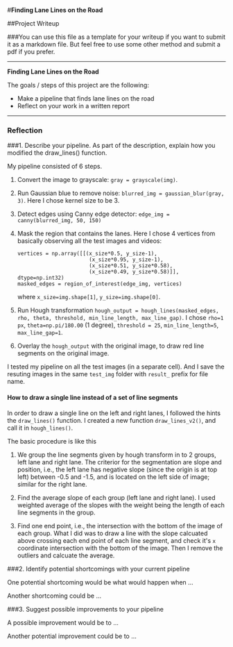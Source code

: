 #**Finding Lane Lines on the Road** 

##Project Writeup

###You can use this file as a template for your writeup if you want to submit it as a markdown file. But feel free to use some other method and submit a pdf if you prefer.

---

**Finding Lane Lines on the Road**

The goals / steps of this project are the following:
* Make a pipeline that finds lane lines on the road
* Reflect on your work in a written report


[//]: # (Image References)

[image1]: ./examples/grayscale.jpg "Grayscale"

---

### Reflection

###1. Describe your pipeline. As part of the description, explain how you modified the draw_lines() function.

My pipeline consisted of 6 steps. 

1. Convert the image to grayscale: `gray = grayscale(img)`.

2. Run Gaussian blue to remove noise: `blurred_img = gaussian_blur(gray, 3)`. Here I chose kernel size to be 3.

3. Detect edges using Canny edge detector: `edge_img = canny(blurred_img, 50, 150)`

4. Mask the region that contains the lanes. Here I chose 4 vertices from basically observing all the test images and videos:
    ```
    vertices = np.array([[(x_size*0.5, y_size-1),
                           (x_size*0.95, y_size-1),
                           (x_size*0.51, y_size*0.58),
                           (x_size*0.49, y_size*0.58)]], dtype=np.int32)
    masked_edges = region_of_interest(edge_img, vertices)
    ```
    where `x_size=img.shape[1]`, `y_size=img.shape[0]`.

5. Run Hough transformation `hough_output = hough_lines(masked_edges, rho, theta, threshold, min_line_length, max_line_gap)`. I chose `rho=1 px`, `theta=np.pi/180.00` (1 degree), `threshold = 25`, `min_line_length=5`, `max_line_gap=1`.

6. Overlay the `hough_output` with the original image, to draw red line segments on the original image.

I tested my pipeline on all the test images (in a separate cell). And I save the resuting images in the same `test_img` folder with `result_` prefix for file name.

#### How to draw a single line instead of a set of line segments

In order to draw a single line on the left and right lanes, I followed the hints the `draw_lines()` function. I created a new function `draw_lines_v2()`, and call it in `hough_lines()`. 

The basic procedure is like this

1. We group the line segments given by hough transform in to 2 groups, left lane and right lane. The criterior for the segmentation are slope and position, i.e., the left lane has negative slope (since the origin is at top left) between -0.5 and -1.5, and is located on the left side of image; similar for the right lane.
    
2. Find the average slope of each group (left lane and right lane). I used weighted average of the slopes with the weight being the length of each line segments in the group.

3. Find one end point, i.e., the intersection with the bottom of the image of each group. What I did was to draw a line with the slope calcuated above crossing each end point of each line segment, and check it's `x` coordinate intersection with the bottom of the image. Then I remove the outliers and calcuate the average.

###2. Identify potential shortcomings with your current pipeline


One potential shortcoming would be what would happen when ... 

Another shortcoming could be ...


###3. Suggest possible improvements to your pipeline

A possible improvement would be to ...

Another potential improvement could be to ...
